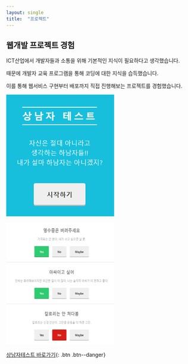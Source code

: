 ```yaml
---
layout: single
title:  "프로젝트"
---
```


## 웹개발 프로젝트 경험

ICT산업에서 개발자들과 소통을 위해 기본적인 지식이 필요하다고 생각했습니다.

때문에 개발자 교육 프로그램을 통해 코딩에 대한 지식을 습득했습니다.

이를 통해 웹서비스 구현부터 배포까지 직접 진행해보는 프로젝트를 경험했습니다.

![상남자](../images/2021-03-21-13/상남자.PNG)



![[크기변환]123[크기변환]123테스트1](../images/2021-03-21-13/[크기변환]123[크기변환]123테스트1.PNG)

[상남자테스트 바로가기](https://sangnamza.netlify.app/){: .btn .btn--danger}

